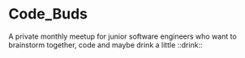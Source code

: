 # Code_Buds
A private monthly meetup for junior software engineers who want to brainstorm together, code and maybe drink a little ::drink::
